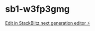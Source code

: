 # sb1-w3fp3gmg

[Edit in StackBlitz next generation editor ⚡️](https://stackblitz.com/~/github.com/Brajsolution/sb1-w3fp3gmg)